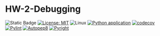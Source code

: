 # HW-2-Debugging

![Static Badge](https://img.shields.io/badge/python-3.13-blue) [![License: MIT](https://img.shields.io/badge/License-MIT-yellow.svg)](https://opensource.org/licenses/MIT) ![Linux](https://img.shields.io/badge/Linux-FCC624?style=for-the-badge&logo=linux&logoColor=black) [![Python application](https://github.com/SE24-Group-43/HW-2-Debugging/actions/workflows/python-app.yml/badge.svg)](https://github.com/SE24-Group-43/HW-2-Debugging/actions/workflows/python-app.yml) [![codecov](https://codecov.io/gh/SE24-Group-43/HW-2-Debugging/graph/badge.svg?token=T9WGZA1ZR5)](https://codecov.io/gh/SE24-Group-43/HW-2-Debugging)
[![Pylint](https://github.com/SE24-Group-43/HW-2-Debugging/actions/workflows/pylint.yml/badge.svg)](https://github.com/SE24-Group-43/HW-2-Debugging/actions/workflows/pylint.yml)
[![Autopep8](https://github.com/SE24-Group-43/HW-2-Debugging/actions/workflows/autopep8.yml/badge.svg)](https://github.com/SE24-Group-43/HW-2-Debugging/actions/workflows/autopep8.yml)
[![Pyright](https://github.com/SE24-Group-43/HW-2-Debugging/actions/workflows/pyright.yml/badge.svg)](https://github.com/SE24-Group-43/HW-2-Debugging/actions/workflows/pyright.yml)
